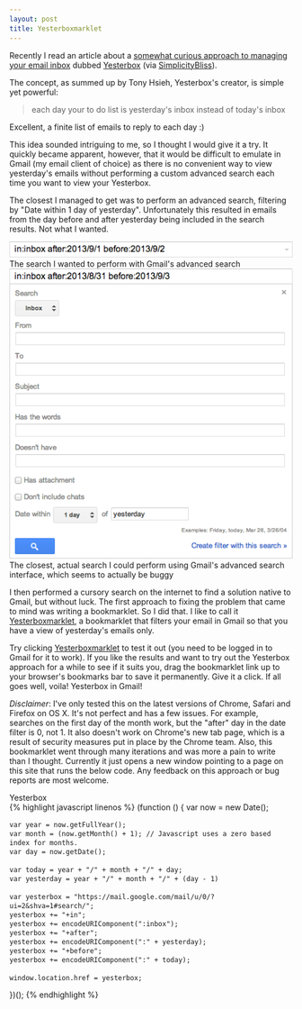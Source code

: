 ```yaml
---
layout: post
title: Yesterboxmarklet
---
```


Recently I read an article about a [somewhat curious approach to managing your
email inbox](http://yesterbox.com/) dubbed [Yesterbox](http://yesterbox.com/)
(via
[SimplicityBliss](http://simplicitybliss.com/2013/06/mastering-email-with-the-yesterbox-technique/)).

The concept, as summed up by Tony Hsieh, Yesterbox's creator, is simple yet
powerful:

>each day your to do list is yesterday's inbox instead of today's inbox

Excellent, a finite list of emails to reply to each day :)

This idea sounded intriguing to me, so I thought I would give it a try. It
quickly became apparent, however, that it would be difficult to emulate in
Gmail (my email client of choice) as there is no convenient way to view
yesterday's emails without performing a custom advanced search each time you
want to view your Yesterbox.

The closest I managed to get was to perform an advanced search, filtering by
"Date within 1 day of yesterday". Unfortunately this resulted in emails from
the day before and after yesterday being included in the search results. Not
what I wanted.

<div class="article-image">
  <img alt="Desired search"
       src="/images/posts/2013-09-02-yesterboxmarklet/desired-search.png">
  <div class="article-image-caption">
    The search I wanted to perform with Gmail's advanced search
  </div>
</div>

<div class="article-image">
  <img alt="Closest search"
       src="/images/posts/2013-09-02-yesterboxmarklet/closest-search.png">
  <div class="article-image-caption">
    The closest, actual search I could perform using Gmail's advanced search
    interface, which seems to actually be buggy
  </div>
</div>

<p>
I then performed a cursory search on the internet to find a solution native to
Gmail, but without luck. The first approach to fixing the problem that came to
mind was writing a bookmarklet. So I did that. I like to call it
<a href="javascript:window.open('http://markscholtz.com/yesterboxmarklet.html');void(0)" title="Yesterboxmarklet">Yesterboxmarklet</a>,
a bookmarklet that filters your email in Gmail so that you have a view of
yesterday's emails only.
</p>

Try clicking
<a href="javascript:window.open('http://markscholtz.com/yesterboxmarklet.html');void(0)" title="Yesterboxmarklet">Yesterboxmarklet</a>
to test it out (you need to be logged in to Gmail for it to work). If you like
the results and want to try out the Yesterbox approach for a while to see if it
suits you, drag the bookmarklet link up to your browser's bookmarks bar to save
it permanently. Give it a click. If all goes well, voila!  Yesterbox in Gmail!

*Disclaimer*: I've only tested this on the latest versions of Chrome, Safari
and Firefox on OS X. It's not perfect and has a few issues. For example,
searches on the first day of the month work, but the "after" day in the date
filter is 0, not 1. It also doesn't work on Chrome's new tab page, which is a
result of security measures put in place by the Chrome team. Also, this
bookmarklet went through many iterations and was more a pain to write than I
thought.  Currently it just opens a new window pointing to a page on this site
that runs the below code. Any feedback on this approach or bug reports are most
welcome.

<div class="code-header">Yesterbox</div>
{% highlight javascript linenos %}
  (function () {
    var now = new Date();

    var year = now.getFullYear();
    var month = (now.getMonth() + 1); // Javascript uses a zero based index for months.
    var day = now.getDate();

    var today = year + "/" + month + "/" + day;
    var yesterday = year + "/" + month + "/" + (day - 1)

    var yesterbox = "https://mail.google.com/mail/u/0/?ui=2&shva=1#search/";
    yesterbox += "+in";
    yesterbox += encodeURIComponent(":inbox");
    yesterbox += "+after";
    yesterbox += encodeURIComponent(":" + yesterday);
    yesterbox += "+before";
    yesterbox += encodeURIComponent(":" + today);

    window.location.href = yesterbox;
  })();
{% endhighlight %}

